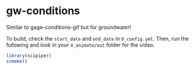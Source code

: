 # gw-conditions
Similar to gage-conditions-gif but for groundwater!

To build, check the `start_date` and `end_date` in `0_config.yml`. Then, run the following and look in your `4_animate/out` folder for the video.

```r
library(scipiper)
scmake()
```
